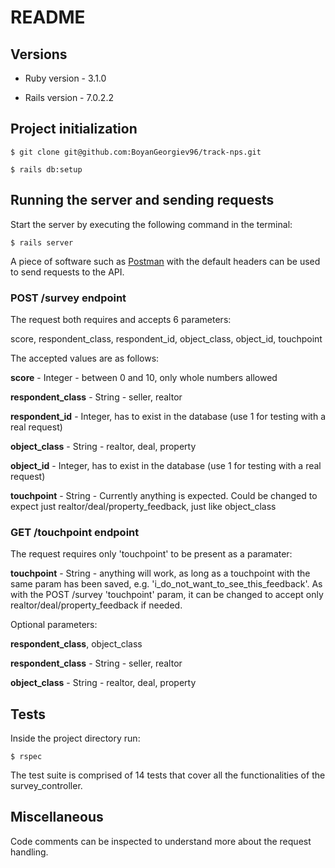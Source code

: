 # README

## Versions
* Ruby version - 3.1.0

* Rails version - 7.0.2.2

## Project initialization

    $ git clone git@github.com:BoyanGeorgiev96/track-nps.git

    $ rails db:setup

## Running the server and sending requests
Start the server by executing the following command in the terminal:

    $ rails server

A piece of software such as [Postman](https://www.postman.com) with the default headers can be used to send requests to the API.

### POST /survey endpoint

The request both requires and accepts 6 parameters:

score, respondent_class, respondent_id, object_class, object_id, touchpoint  

The accepted values are as follows:  

**score** - Integer - between 0 and 10, only whole numbers allowed  

**respondent_class** - String - seller, realtor  

**respondent_id** - Integer, has to exist in the database (use 1 for testing with a real request)  

**object_class** - String - realtor, deal, property  

**object_id** - Integer, has to exist in the database (use 1 for testing with a real request)  

**touchpoint** - String - Currently anything is expected. Could be changed to expect just realtor/deal/property_feedback, just like object_class

### GET /touchpoint endpoint

The request requires only 'touchpoint' to be present as a paramater:

**touchpoint** - String - anything will work, as long as a touchpoint with the same param has been saved, e.g. 'i_do_not_want_to_see_this_feedback'. As with the POST /survey 'touchpoint' param, it can be changed to accept only realtor/deal/property_feedback if needed.

Optional parameters:  

**respondent_class**, object_class  

**respondent_class** - String - seller, realtor  

**object_class** - String - realtor, deal, property


## Tests
Inside the project directory run:

    $ rspec

The test suite is comprised of 14 tests that cover all the functionalities of the survey_controller.

## Miscellaneous

Code comments can be inspected to understand more about the request handling.
